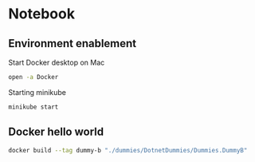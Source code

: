 # Notebook

## Environment enablement

Start Docker desktop on Mac

```bash
open -a Docker
```

Starting minikube

```bash
minikube start
```

## Docker hello world

```bash
docker build --tag dummy-b "./dummies/DotnetDummies/Dummies.DummyB"
```
